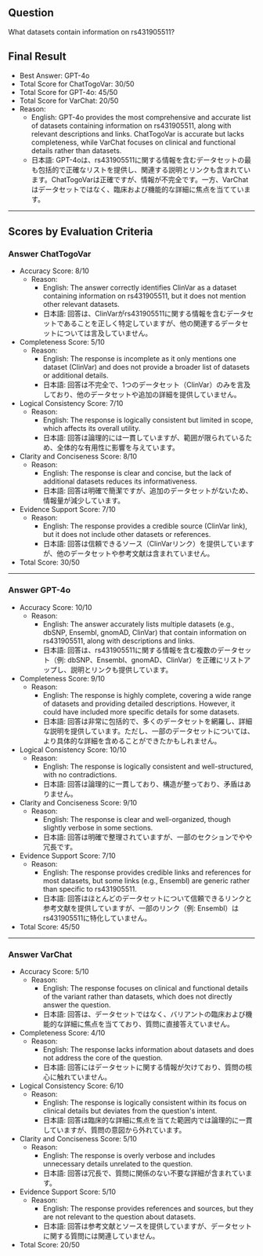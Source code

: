 ## Question

What datasets contain information on rs431905511?

## Final Result

- Best Answer: GPT-4o
- Total Score for ChatTogoVar: 30/50
- Total Score for GPT-4o: 45/50
- Total Score for VarChat: 20/50
- Reason:
  - English: GPT-4o provides the most comprehensive and accurate list of datasets containing information on rs431905511, along with relevant descriptions and links. ChatTogoVar is accurate but lacks completeness, while VarChat focuses on clinical and functional details rather than datasets.
  - 日本語: GPT-4oは、rs431905511に関する情報を含むデータセットの最も包括的で正確なリストを提供し、関連する説明とリンクも含まれています。ChatTogoVarは正確ですが、情報が不完全です。一方、VarChatはデータセットではなく、臨床および機能的な詳細に焦点を当てています。

---

## Scores by Evaluation Criteria

### Answer ChatTogoVar
- Accuracy Score: 8/10
  - Reason: 
    - English: The answer correctly identifies ClinVar as a dataset containing information on rs431905511, but it does not mention other relevant datasets.
    - 日本語: 回答は、ClinVarがrs431905511に関する情報を含むデータセットであることを正しく特定していますが、他の関連するデータセットについては言及していません。
- Completeness Score: 5/10
  - Reason: 
    - English: The response is incomplete as it only mentions one dataset (ClinVar) and does not provide a broader list of datasets or additional details.
    - 日本語: 回答は不完全で、1つのデータセット（ClinVar）のみを言及しており、他のデータセットや追加の詳細を提供していません。
- Logical Consistency Score: 7/10
  - Reason: 
    - English: The response is logically consistent but limited in scope, which affects its overall utility.
    - 日本語: 回答は論理的には一貫していますが、範囲が限られているため、全体的な有用性に影響を与えています。
- Clarity and Conciseness Score: 8/10
  - Reason: 
    - English: The response is clear and concise, but the lack of additional datasets reduces its informativeness.
    - 日本語: 回答は明確で簡潔ですが、追加のデータセットがないため、情報量が減少しています。
- Evidence Support Score: 7/10
  - Reason: 
    - English: The response provides a credible source (ClinVar link), but it does not include other datasets or references.
    - 日本語: 回答は信頼できるソース（ClinVarリンク）を提供していますが、他のデータセットや参考文献は含まれていません。
- Total Score: 30/50

---

### Answer GPT-4o
- Accuracy Score: 10/10
  - Reason: 
    - English: The answer accurately lists multiple datasets (e.g., dbSNP, Ensembl, gnomAD, ClinVar) that contain information on rs431905511, along with descriptions and links.
    - 日本語: 回答は、rs431905511に関する情報を含む複数のデータセット（例: dbSNP、Ensembl、gnomAD、ClinVar）を正確にリストアップし、説明とリンクも提供しています。
- Completeness Score: 9/10
  - Reason: 
    - English: The response is highly complete, covering a wide range of datasets and providing detailed descriptions. However, it could have included more specific details for some datasets.
    - 日本語: 回答は非常に包括的で、多くのデータセットを網羅し、詳細な説明を提供しています。ただし、一部のデータセットについては、より具体的な詳細を含めることができたかもしれません。
- Logical Consistency Score: 10/10
  - Reason: 
    - English: The response is logically consistent and well-structured, with no contradictions.
    - 日本語: 回答は論理的に一貫しており、構造が整っており、矛盾はありません。
- Clarity and Conciseness Score: 9/10
  - Reason: 
    - English: The response is clear and well-organized, though slightly verbose in some sections.
    - 日本語: 回答は明確で整理されていますが、一部のセクションでやや冗長です。
- Evidence Support Score: 7/10
  - Reason: 
    - English: The response provides credible links and references for most datasets, but some links (e.g., Ensembl) are generic rather than specific to rs431905511.
    - 日本語: 回答はほとんどのデータセットについて信頼できるリンクと参考文献を提供していますが、一部のリンク（例: Ensembl）はrs431905511に特化していません。
- Total Score: 45/50

---

### Answer VarChat
- Accuracy Score: 5/10
  - Reason: 
    - English: The response focuses on clinical and functional details of the variant rather than datasets, which does not directly answer the question.
    - 日本語: 回答は、データセットではなく、バリアントの臨床および機能的な詳細に焦点を当てており、質問に直接答えていません。
- Completeness Score: 4/10
  - Reason: 
    - English: The response lacks information about datasets and does not address the core of the question.
    - 日本語: 回答にはデータセットに関する情報が欠けており、質問の核心に触れていません。
- Logical Consistency Score: 6/10
  - Reason: 
    - English: The response is logically consistent within its focus on clinical details but deviates from the question's intent.
    - 日本語: 回答は臨床的な詳細に焦点を当てた範囲内では論理的に一貫していますが、質問の意図から外れています。
- Clarity and Conciseness Score: 5/10
  - Reason: 
    - English: The response is overly verbose and includes unnecessary details unrelated to the question.
    - 日本語: 回答は冗長で、質問に関係のない不要な詳細が含まれています。
- Evidence Support Score: 5/10
  - Reason: 
    - English: The response provides references and sources, but they are not relevant to the question about datasets.
    - 日本語: 回答は参考文献とソースを提供していますが、データセットに関する質問には関連していません。
- Total Score: 20/50